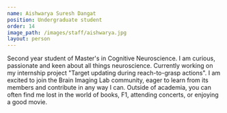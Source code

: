 ```yaml
---
name: Aishwarya Suresh Dangat
position: Undergraduate student
order: 14
image_path: /images/staff/aishwarya.jpg
layout: person
---
```

Second year student of Master's in Cognitive Neuroscience. I am curious, passionate and keen about all things neuroscience. Currently working on my internship project "Target updating during reach-to-grasp actions". I am excited to join the Brain Imaging Lab community, eager to learn from its members and contribute in any way I can. Outside of academia, you can often find me lost in the world of books, F1,  attending concerts, or enjoying a good movie.
